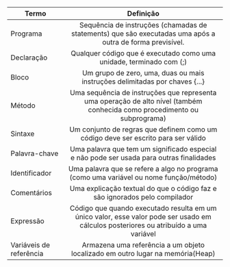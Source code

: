 | Termo                   |                                                              Definição                                                               |
|-------------------------|:------------------------------------------------------------------------------------------------------------------------------------:|
| Programa                |              Sequência de instruções (chamadas de statements) que são executadas uma após a outra de forma previsível.               |
| Declaração              |                                 Qualquer código que é executado como uma unidade, terminado com (;)                                  |
| Bloco                   |                             Um grupo de zero, uma, duas ou mais instruções delimitadas por chaves {...}                              |
| Método                  |      Uma sequência de instruções que representa uma operação de alto nível (também conhecida como procedimento ou subprograma)       |
| Sintaxe                 |                          Um conjunto de regras que definem como um código deve ser escrito para ser válido                           |
| Palavra-chave           |                      Uma palavra que tem um significado especial  e não pode ser usada para outras finalidades                       |
| Identificador           |                        Uma palavra que se refere a algo no programa (como uma variável ou nome função/método)                        |
| Comentários             |                              Uma explicação textual do que o código faz e são ignorados pelo compilador                              |
| Expressão               | Código que quando executado resulta em um único valor, esse valor pode ser usado em cálculos posteriores ou atribuído a uma variável |
| Variáveis de referência |                            Armazena uma referência a um objeto localizado em outro lugar na memória(Heap)                            |